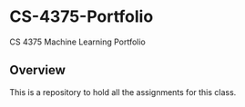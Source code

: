 # CS-4375-Portfolio
CS 4375 Machine Learning Portfolio

## Overview

This is a repository to hold all the assignments for this class.
